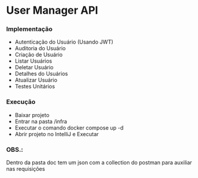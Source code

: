 # User Manager API

### Implementação
- Autenticação do Usuário (Usando JWT)
- Auditoria do Usuário
- Criação de Usuário
- Listar Usuários
- Deletar Usuário
- Detalhes do Usuários
- Atualizar Usuário
- Testes Unitários

### Execução
- Baixar projeto
- Entrar na pasta /infra
- Executar o comando docker compose up -d
- Abrir projeto no IntelliJ e Executar

### OBS.:
Dentro da pasta doc tem um json com a collection do postman para auxiliar nas requisições

